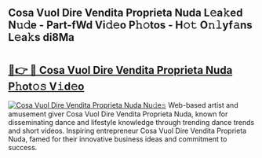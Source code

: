 ## Cosa Vuol Dire Vendita Proprieta Nuda L𝚎a𝚔ed N𝚞𝚍e - Part-fWd Vi𝚍𝚎o P𝚑𝚘tos - H𝚘𝚝 O𝚗𝚕yf𝚊ns L𝚎a𝚔s di8Ma

# <h2><a href="http://kfccgu.oniu.top/?m=Cosa+Vuol+Dire+Vendita+Proprieta+Nuda">🔗👉 🔴 Cosa Vuol Dire Vendita Proprieta Nuda P𝚑ot𝚘𝚜 V𝚒d𝚎o</a></h2>

[![Cosa Vuol Dire Vendita Proprieta Nuda Nu𝚍e𝚜](https://i.imgur.com/0qMVB7G.gif)](http://kfccgu.oniu.top/?m=Cosa+Vuol+Dire+Vendita+Proprieta+Nuda)
Web-based artist and amusement giver Cosa Vuol Dire Vendita Proprieta Nuda, known for disseminating dance and lifestyle knowledge through trending dance trends and short videos. Inspiring entrepreneur Cosa Vuol Dire Vendita Proprieta Nuda, famed for their innovative business ideas and commitment to success.  
